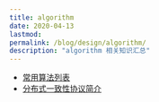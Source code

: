 ```yaml
---
title: algorithm
date: 2020-04-13
lastmod: 
permalink: /blog/design/algorithm/
description: "algorithm 相关知识汇总"
---
```


* [常用算法列表](../algorithm/common_algorithm.md)
* [分布式一致性协议简介](../algorithm/distributed_consensus_protocols.md)